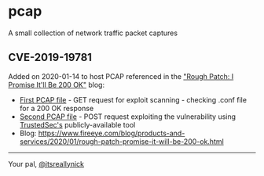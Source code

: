 # pcap
A small collection of network traffic packet captures

## CVE-2019-19781
Added on 2020-01-14 to host PCAP referenced in the ["Rough Patch: I Promise It'll Be 200 OK"](https://www.fireeye.com/blog/products-and-services/2020/01/rough-patch-promise-it-will-be-200-ok.html) blog:
* [First PCAP file](https://github.com/itsreallynick/pcap/raw/master/cve-2019-19781/cve-2019-19781_port80_GET_vulnerability_path_check.pcap) - GET request for exploit scanning - checking .conf file for a 200 OK response
* [Second PCAP file](https://github.com/itsreallynick/pcap/raw/master/cve-2019-19781/cve-2019-19781_port80_POST_trustedsec_exploit.pcap) - POST request exploiting the vulnerability using [TrustedSec's](https://github.com/trustedsec/cve-2019-19781) publicly-available tool
* Blog: https://www.fireeye.com/blog/products-and-services/2020/01/rough-patch-promise-it-will-be-200-ok.html

---
Your pal, [@itsreallynick](https://twitter.com/ItsReallyNick)
